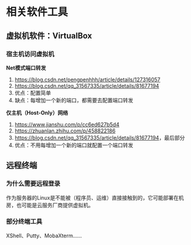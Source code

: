 # 相关软件工具

## 虚拟机软件：VirtualBox

### 宿主机访问虚拟机

**Net模式端口转发**

1. <https://blog.csdn.net/pengpenhhh/article/details/127316057>
2. <https://blog.csdn.net/qq_31567335/article/details/81677194>
3. 优点：配置简单
4. 缺点：每增加一个新的端口，都需要去配置端口转发

**仅主机（Host-Only）网络**

1. <https://www.jianshu.com/p/cc6ed627b5d4>
2. <https://zhuanlan.zhihu.com/p/458822186>
3. <https://blog.csdn.net/qq_31567335/article/details/81677194>，最后部分
4. 优点：不用每增加一个新的端口就配置一个端口转发

## 远程终端

### 为什么需要远程登录

作为服务器的Linux是不能被（程序员、运维）直接接触到的，它可能部署在机房，也可能是云服务厂商提供虚拟机。

### 部分终端工具

XShell、Putty、MobaXterm……
